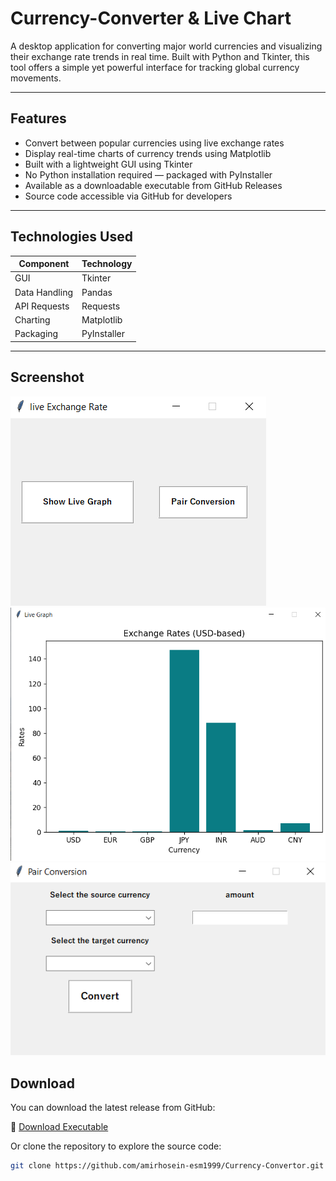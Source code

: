# Currency-Converter & Live Chart

A desktop application for converting major world currencies and visualizing their exchange rate trends in real time. Built with Python and Tkinter, this tool offers a simple yet powerful interface for tracking global currency movements.

---

## Features

- Convert between popular currencies using live exchange rates
- Display real-time charts of currency trends using Matplotlib
- Built with a lightweight GUI using Tkinter
- No Python installation required — packaged with PyInstaller
- Available as a downloadable executable from GitHub Releases
- Source code accessible via GitHub for developers

---

## Technologies Used

| Component     | Technology               |
|---------------|--------------------------|
| GUI           | Tkinter                  |
| Data Handling | Pandas                   |
| API Requests  | Requests                 |
| Charting      | Matplotlib               |
| Packaging     | PyInstaller              |

---

## Screenshot

![Homepage](screenshots/Homepage.png)
![Livegraph](screenshots/Livegraph.png)
![Conversionpage](screenshots/Conversionpage.png)



## Download

You can download the latest release from GitHub:

🔗 [Download Executable](https://github.com/amirhosein-esm1999/Currency-Convertor/releases/download/1.0.1/main.exe)

Or clone the repository to explore the source code:

```bash
git clone https://github.com/amirhosein-esm1999/Currency-Convertor.git





















